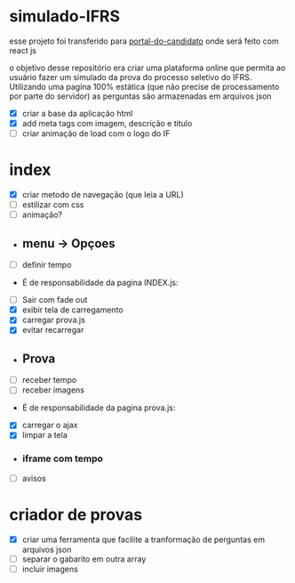 # simulado-IFRS 
esse projeto foi transferido para [portal-do-candidato](github.com/pedroaf0/portal-do-candidato) onde será feito com react js

o objetivo desse repositório era criar uma plataforma online que permita ao usuário fazer um simulado da prova do processo seletivo do IFRS. Utilizando uma pagina 100% estática (que não precise de processamento por parte do servidor) as perguntas são armazenadas em arquivos json
- [x] criar a base da aplicação html
- [x] add meta tags com imagem, descrição e titulo
- [ ] criar animação de load com o logo do IF

# index
- [x] criar metodo de navegação (que leia a URL)
- [ ] estilizar com css
- [ ] animação?

- ## menu -> Opçoes
- [ ] definir tempo
- É de responsabilidade da pagina INDEX.js:
- [ ] Sair com fade out
- [x] exibir tela de carregamento
- [x] carregar prova.js
- [x] evitar recarregar

- ## Prova
- [ ] receber tempo
- [ ] receber imagens
- É de responsabilidade da pagina prova.js:
- [x] carregar o ajax
- [x] limpar a tela

- ### iframe com tempo
- [ ] avisos

# criador de provas
- [x] criar uma ferramenta que facilite a tranformação de perguntas em arquivos json
- [ ] separar o gabarito em outra array
- [ ] incluir imagens

